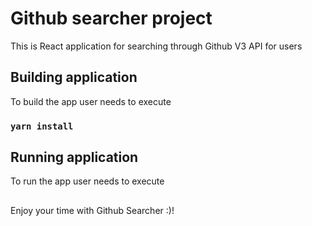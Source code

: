 # Github searcher project

This is React application for searching through Github V3 API for users

## Building application

To build the app user needs to execute

### `yarn install`

## Running application

To run the app user needs to execute

##

Enjoy your time with Github Searcher :)!
